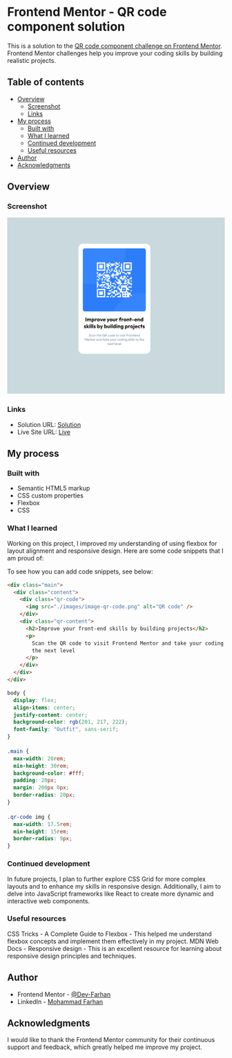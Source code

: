 # Frontend Mentor - QR code component solution

This is a solution to the [QR code component challenge on Frontend Mentor](https://www.frontendmentor.io/challenges/qr-code-component-iux_sIO_H). Frontend Mentor challenges help you improve your coding skills by building realistic projects.

## Table of contents

- [Overview](#overview)
  - [Screenshot](#screenshot)
  - [Links](#links)
- [My process](#my-process)
  - [Built with](#built-with)
  - [What I learned](#what-i-learned)
  - [Continued development](#continued-development)
  - [Useful resources](#useful-resources)
- [Author](#author)
- [Acknowledgments](#acknowledgments)

## Overview

### Screenshot

![](./images/image.png)

### Links

- Solution URL: [Solution](https://github.com/Dev-Farhan/QR-code-component)
- Live Site URL: [Live](https://qr-code-component-pied-seven.vercel.app/)

## My process

### Built with

- Semantic HTML5 markup
- CSS custom properties
- Flexbox
- CSS

### What I learned

Working on this project, I improved my understanding of using flexbox for layout alignment and responsive design. Here are some code snippets that I am proud of:

To see how you can add code snippets, see below:

```html
<div class="main">
  <div class="content">
    <div class="qr-code">
      <img src="./images/image-qr-code.png" alt="QR code" />
    </div>
    <div class="qr-content">
      <h2>Improve your front-end skills by building projects</h2>
      <p>
        Scan the QR code to visit Frontend Mentor and take your coding skills to
        the next level
      </p>
    </div>
  </div>
</div>
```

```css
body {
  display: flex;
  align-items: center;
  justify-content: center;
  background-color: rgb(201, 217, 222);
  font-family: "Outfit", sans-serif;
}

.main {
  max-width: 20rem;
  min-height: 30rem;
  background-color: #fff;
  padding: 20px;
  margin: 200px 0px;
  border-radius: 20px;
}

.qr-code img {
  max-width: 17.5rem;
  min-height: 15rem;
  border-radius: 9px;
}
```

### Continued development

In future projects, I plan to further explore CSS Grid for more complex layouts and to enhance my skills in responsive design. Additionally, I aim to delve into JavaScript frameworks like React to create more dynamic and interactive web components.

### Useful resources

CSS Tricks - A Complete Guide to Flexbox - This helped me understand flexbox concepts and implement them effectively in my project.
MDN Web Docs - Responsive design - This is an excellent resource for learning about responsive design principles and techniques.

## Author

- Frontend Mentor - [@Dev-Farhan](https://www.frontendmentor.io/profile/Dev-Farhan)
- LinkedIn - [Mohammad Farhan](https://www.linkedin.com/in/mohd-farhan0678/)

## Acknowledgments

I would like to thank the Frontend Mentor community for their continuous support and feedback, which greatly helped me improve my project.

